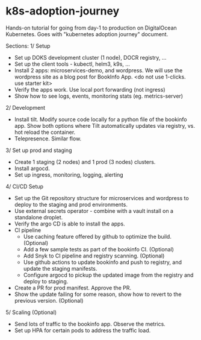 # k8s-adoption-journey
Hands-on tutorial for going from day-1 to production on DigitalOcean Kubernetes. Goes with "kubernetes adoption journey" document.


Sections:
1/ Setup 
- Set up DOKS development cluster (1 node), DOCR registry, ...
- Set up the client tools - kubectl, helm3, k9s, ...
- Install 2 apps: microservices-demo, and wordpress. We will use the wordpress site as a blog post for BookInfo App. 
<do not use 1-clicks. use starter kit>
- Verify the apps work. Use local port forwarding (not ingress)
- Show how to see logs, events, monitoring stats (eg. metrics-server)

2/ Development 
- Install tilt. Modify source code locally for a python file of the bookinfo app. Show both options where Tilt automatically updates via registry, vs. hot reload the container.
- Telepresence. Similar flow.

3/ Set up prod and staging
- Create 1 staging (2 nodes) and 1 prod (3 nodes) clusters.
- Install argocd.
- Set up ingress, monitoring, logging, alerting 

4/ CI/CD Setup
- Set up the Git repository structure for microservices and wordpress to deploy to the staging and prod environments.
- Use external secrets operator - combine with a vault install on a standalone droplet. 
- Verify the argo CD is able to install the apps.
- CI pipeline
  - Use caching feature offered by github to optimize the build. (Optional)
  - Add a few sample tests as part of the bookinfo CI. (Optional)
  - Add Snyk to CI pipeline and registry scanning. (Optional)
  - Use github actions to update bookinfo and push to registry, and update the staging manifests.
  - Configure argocd to pickup the updated image from the registry and deploy to staging.
- Create a PR for prod manifest. Approve the PR.
- Show the update failing for some reason, show how to revert to the previous version. (Optional)


5/ Scaling (Optional)
- Send lots of traffic to the bookinfo app. Observe the metrics.
- Set up HPA for certain pods to address the traffic load.

